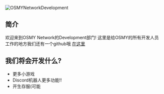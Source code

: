 ![OSMYNetworkDevelopment](https://media.discordapp.net/attachments/937192198313750568/1003187097907245066/OSMY_Logo.png)

## 简介
欢迎来到OSMY Network的Development部门!
这里是给OSMY的所有开发人员工作的地方我们还有一个github哦
[在这里](https://dsc.gg/osmy)

## 我们将会开发什么?
- 更多小游戏
- Discord机器人更多功能!!
- 开生存服(可能
